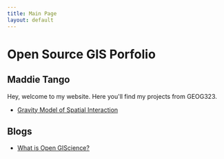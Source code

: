 ```yaml
---
title: Main Page
layout: default
---
```


# Open Source GIS Porfolio
## Maddie Tango

Hey, welcome to my website. Here you'll find my projects from GEOG323. 
- [Gravity Model of Spatial Interaction](gravity/gravity.md)


## Blogs

- [What is Open GIScience?](blogs/opensource.md)
